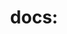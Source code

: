 ---
name: Documentation request
about: Suggest improvements to the documentation
title: 'docs: '
labels: documentation
assignees: ''

---